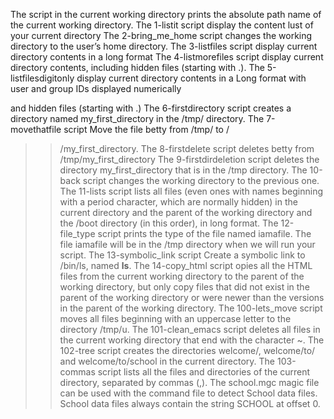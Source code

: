 The script in the current working directory prints the absolute path name of the current working directory.
The 1-listit script display the content lust of your current directory
The 2-bring_me_home script changes the working directory to the user’s home directory.
The 3-listfiles script display current directory contents in a long format
 The 4-listmorefiles script display current directory contents, including hidden files (starting with .).
The 5-listfilesdigitonly display current directory contents in a Long format with user and group IDs displayed numerically

and hidden files (starting with .)
The 6-firstdirectory script creates a directory named my_first_directory in the /tmp/ directory.
The 7-movethatfile script Move the file betty from /tmp/ to /

 >>/my_first_directory.
The 8-firstdelete script deletes betty from /tmp/my_first_directory
The 9-firstdirdeletion script deletes the directory my_first_directory that is in the /tmp directory.
The 10-back script changes the working directory to the previous one.
The 11-lists script  lists all files (even ones with names beginning with a period character, which are normally hidden) in the current directory and the parent of the working directory and the /boot directory (in this order), in long format.
The 12-file_type script prints the type of the file named iamafile. The file iamafile will be in the /tmp directory when we will run your script.
The 13-symbolic_link script Create a symbolic link to /bin/ls, named __ls__.
The 14-copy_html script opies all the HTML files from the current working directory to the parent of the working directory, but only copy files that did not exist in the parent of the working directory or were newer than the versions in the parent of the working directory.
The 100-lets_move script moves all files beginning with an uppercase letter to the directory /tmp/u.
The 101-clean_emacs script deletes all files in the current working directory that end with the character ~.
The 102-tree script creates the directories welcome/, welcome/to/ and welcome/to/school in the current directory.
The 103-commas script lists all the files and directories of the current directory, separated by commas (,).
The school.mgc magic file can be used with the command file to detect School data files. School data files always contain the string SCHOOL at offset 0.
